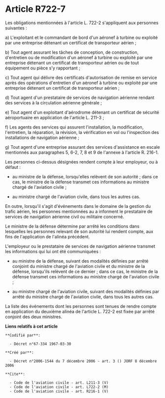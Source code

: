 # Article R722-7

Les obligations mentionnées à l'article L. 722-2 s'appliquent aux personnes suivantes :

a) L'exploitant et le commandant de bord d'un aéronef à turbine ou exploité par une entreprise détenant un certificat de
transporteur aérien ;

b) Tout agent assurant les tâches de conception, de construction, d'entretien ou de modification d'un aéronef à turbine ou
exploité par une entreprise détenant un certificat de transporteur aérien ou de tout équipement ou pièce s'y rapportant ;

c) Tout agent qui délivre des certificats d'autorisation de remise en service après des opérations d'entretien d'un aéronef à
turbine ou exploité par une entreprise détenant un certificat de transporteur aérien ;

d) Tout agent d'un prestataire de services de navigation aérienne rendant des services à la circulation aérienne générale ;

e) Tout agent d'un exploitant d'aérodrome détenant un certificat de sécurité aéroportuaire en application de l'article L.
211-3 ;

f) Les agents des services qui assurent l'installation, la modification, l'entretien, la réparation, la révision, la
vérification en vol ou l'inspection des installations de navigation aérienne ;

g) Tout agent d'une entreprise assurant des services d'assistance en escale mentionnés aux paragraphes 5, 6-2, 7, 8 et 9 de
l'annexe à l'article R. 216-1.

Les personnes ci-dessus désignées rendent compte à leur employeur, ou à défaut :

- au ministre de la défense, lorsqu'elles relèvent de son autorité ; dans ce cas, le ministre de la défense transmet ces
informations au ministre chargé de l'aviation civile ;

- au ministre chargé de l'aviation civile, dans tous les autres cas.

En outre, lorsqu'il s'agit d'événements dans le domaine de la gestion du trafic aérien, les personnes mentionnées au a
informent le prestataire de services de navigation aérienne civil ou militaire concerné.

Le ministre de la défense détermine par arrêté les conditions dans lesquelles les personnes relevant de son autorité lui
rendent compte, aux fins de l'application de l'alinéa précédent.

L'employeur ou le prestataire de services de navigation aérienne transmet les informations qui lui ont été communiquées :

- au ministre de la défense, suivant des modalités définies par arrêté conjoint du ministre chargé de l'aviation civile et du
ministre de la défense, lorsqu'ils relèvent de ce dernier ; dans ce cas, le ministre de la défense transmet ces informations
au ministre chargé de l'aviation civile ;

- au ministre chargé de l'aviation civile, suivant des modalités définies par arrêté du ministre chargé de l'aviation civile,
dans tous les autres cas.

La liste des événements dont les personnes sont tenues de rendre compte en application du deuxième alinéa de l'article L.
722-2 est fixée par arrêté conjoint des deux ministres.

**Liens relatifs à cet article**

	**Codifié par**:

	  - Décret n°67-334 1967-03-30

	**Créé par**:

	  - Décret n°2006-1544 du 7 décembre 2006 - art. 3 () JORF 8 décembre 2006

	**Cite**:

	  - Code de l'aviation civile - art. L211-3 (V)
	  - Code de l'aviation civile - art. L722-2 (M)
	  - Code de l'aviation civile - art. R216-1 (V)

